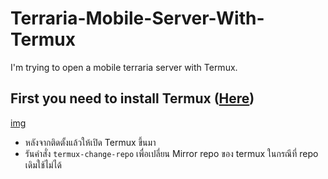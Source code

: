 # Terraria-Mobile-Server-With-Termux
I'm trying to open a mobile terraria server with Termux.
## First you need to install Termux (<a href="https://play.google.com/store/apps/details?id=com.termux&hl=th&gl=US">Here</a>)
[img](https://imgur.com/He8a0X2)
- หลังจากติดตั้งแล้วให้เปิด Termux ขึ้นมา
- รันคำสั่ง <code>termux-change-repo</code> เพื่อเปลี่ยน Mirror repo ของ termux ในกรณีที่ repo เดิมใช้ไม่ได้
